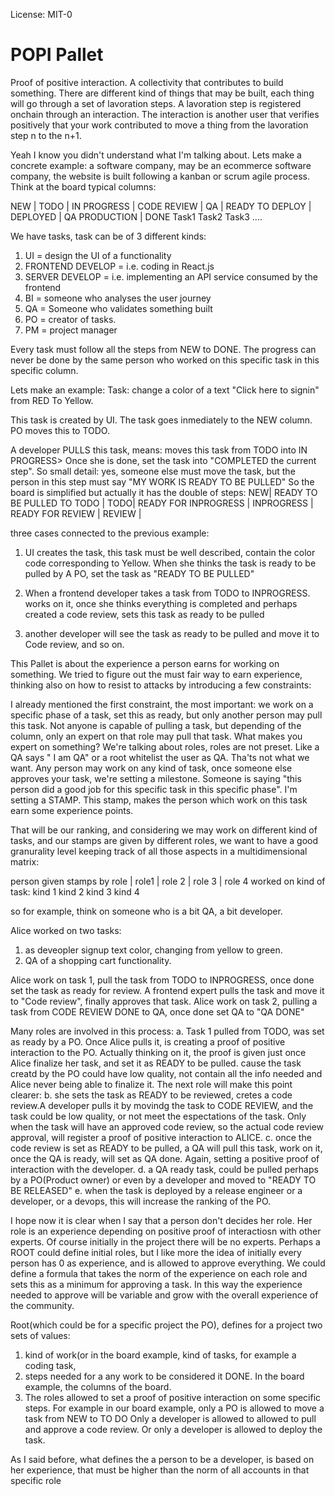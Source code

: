 License: MIT-0

 # POPI Pallet

 Proof of positive interaction. A collectivity that contributes to build something.
 There are different kind of things that may be built, each thing will go through
 a set of lavoration steps. A lavoration step is registered onchain through an interaction.
 The interaction is another user that verifies positively that your work contributed to move
 a thing from the lavoration step n to the n+1.

 Yeah I know you didn't understand what I'm talking about. Lets make a concrete example:
 a software company, may be an ecommerce software company, the website is built following a
 kanban or scrum agile process. Think at the board typical columns:

 NEW	 | TODO | IN PROGRESS | CODE REVIEW | QA | READY TO DEPLOY | DEPLOYED | QA PRODUCTION | DONE
        Task1
 Task2
                              Task3
 ....

 We have tasks, task can be of 3 different kinds:
 1. UI = design the UI of a functionality
 2. FRONTEND DEVELOP = i.e. coding in React.js
 3. SERVER DEVELOP = i.e. implementing an API service consumed by the frontend
 4. BI = someone who analyses the user journey
 5. QA = Someone who validates something built
 6. PO = creator of tasks.
 7. PM = project manager

 Every task must follow all the steps from NEW to DONE. The progress can never be done by the
 same person who worked on this specific task in this specific column.

 Lets make an example:
 Task: change a color of a text "Click here to signin" from RED To Yellow.

 This task is created by UI. The task goes inmediately to the NEW column.
 PO moves this to TODO.

 A developer PULLS this task, means: moves this task from TODO into IN PROGRESS>
 Once she is done, set the task into "COMPLETED the current step". So small detail:
 yes, someone else must move the task, but the person in this step must say "MY WORK IS READY TO
 BE PULLED" So the board is simplified but actually it has the double of steps:
 NEW| READY TO BE PULLED TO TODO | TODO| READY FOR INPROGRESS | INPROGRESS | READY FOR REVIEW |
 REVIEW |

 three cases connected to the previous example:
 1. UI creates the task, this task must be well described, contain the color code corresponding
    to
 Yellow. When she thinks the task is ready to be pulled by A PO, set the task as "READY TO BE
 PULLED"

 2. When a frontend developer takes a task from TODO to INPROGRESS. works on it, once she thinks
    everything is
 completed and perhaps created a code review, sets this task as ready to be pulled

 3. another developer will see the task as ready to be pulled and move it to Code review,
 and so on.

 This Pallet is about the experience a person earns for working on something. We tried to figure
 out the must fair way to earn experience, thinking also on how to resist to attacks by
 introducing a few constraints:

 I already mentioned the first constraint, the most important: we work on a specific phase of a
 task, set this as ready, but only another person may pull this task. Not anyone is capable of
 pulling a task, but depending of the column, only an expert on that role may pull that task.
 What makes you expert on something? We're talking about roles, roles are not preset. Like a QA
 says " I am QA" or a root whitelist the user as QA. Tha'ts not what we want. Any person may work
 on any kind of task, once someone else approves your task, we're setting a milestone. Someone is
 saying "this person did a good job for this specific task in this specific phase". I'm setting a
 STAMP. This stamp, makes the person which work on this task earn some experience points.

 That will be our ranking, and considering we may work on different kind of tasks, and our stamps
 are given by different roles, we want to have a good granurality level keeping track of all
 those aspects in a multidimensional matrix:

  person given stamps by role | role1 | role 2 | role 3 | role 4
 worked on kind of task:
 kind 1
 kind 2
 kind 3
 kind 4

 so for example, think on someone who is a bit QA, a bit developer.

 Alice worked on two tasks:
 1. as deveopler signup text color, changing from yellow to green.
 2. QA of a shopping cart functionality.

 Alice work on task 1, pull the task from TODO to INPROGRESS, once done set the task as ready for
 review. A frontend expert pulls the task and move it to "Code review", finally approves that
 task. Alice  work on task 2, pulling a task from CODE REVIEW DONE to QA, once done set QA to "QA
 DONE"

 Many roles are involved in this process:
 a. Task 1 pulled from TODO, was set as ready by a PO. Once Alice pulls it, is creating a proof
 of positive interaction to the PO. Actually thinking on it, the proof is given just once Alice
 finalize her task, and set it as READY to be pulled. cause the task creatd by the PO could have
 low quality, not contain all the info needed and Alice never being able to finalize it. The next
 role will make this point clearer: b. she sets the task as READY to be reviewed, cretes a code
 review.A developer pulls it by movindg the task to CODE REVIEW, and the task could be low
 quality, or not meet the espectations of the task. Only when the task will have an approved code
 review, so the actual code review approval, will register a proof of positive interaction to
 ALICE. c. once the code review is set as READY to be pulled, a QA will pull this task, work on
 it, once the QA is ready, will set as QA done. Again, setting a positive proof of interaction
 with the developer. d. a QA ready task, could be pulled perhaps by a PO(Product owner) or even
 by a developer and moved to "READY TO BE RELEASED" e. when the task is deployed by a release
 engineer or a developer, or a devops, this will increase the ranking of the PO.

 I hope now it is clear when I say that a person don't decides her role. Her role is an
 experience depending on positive proof of interactiosn with other experts. Of course initially
 in the project there will be no experts. Perhaps a ROOT could define initial roles, but I like
 more the idea of initially every person has 0 as experience, and is allowed to approve
 everything. We could define a formula that takes the norm of the experience on each role and
 sets this as a minimum for approving a task. In this way the experience needed to approve will
 be variable and grow with the overall experience of the community.

 Root(which could be for a specific project the PO), defines for a project two sets of values:
 1. kind of work(or in the board example, kind of tasks, for example a coding task,
 2. steps needed for a any work to be considered it DONE. In the board example, the columns of
    the board.
 3. The roles allowed to set a proof of positive interaction on some specific steps.
 For example in our board example, only a PO is allowed to move a task from NEW to TO DO
 Only a developer is allowed to allowed to pull and approve a code review. Or only a developer is
 allowed to deploy the task.

 As I said before, what defines the a person to be a developer, is based on her experience, that
 must be higher than the norm of all accounts in that specific role